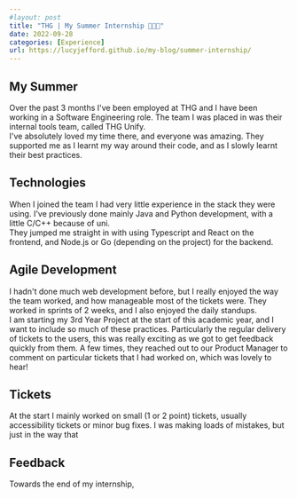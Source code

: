 ```yaml
---
#layout: post
title: "THG | My Summer Internship 👩🏻‍💻"
date: 2022-09-28
categories: [Experience]
url: https://lucyjefford.github.io/my-blog/summer-internship/
---
```


## My Summer
Over the past 3 months I've been employed at THG and I have been working in a Software Engineering role. The team I was placed in was their internal tools team, called THG Unify.   
I've absolutely loved my time there, and everyone was amazing. They supported me as I learnt my way around their code, and as I slowly learnt their best practices.

## Technologies
When I joined the team I had very little experience in the stack they were using. I've previously done mainly Java and Python development, with a little C/C++ because of uni.  
They jumped me straight in with using Typescript and React on the frontend, and Node.js or Go (depending on the project) for the backend.  

## Agile Development
I hadn't done much web development before, but I really enjoyed the way the team worked, and how manageable most of the tickets were.  They worked in sprints of 2 weeks, and I also enjoyed the daily standups.  
I am starting my 3rd Year Project at the start of this academic year, and I want to include so much of these practices. Particularly the regular delivery of tickets to the users, this was really exciting as we got to get feedback quickly from them. A few times, they reached out to our Product Manager to comment on particular tickets that I had worked on, which was lovely to hear!
  
## Tickets
At the start I mainly worked on small (1 or 2 point) tickets, usually accessibility tickets or minor bug fixes. I was making loads of mistakes, but just in the way that

## Feedback
Towards the end of my internship, 
